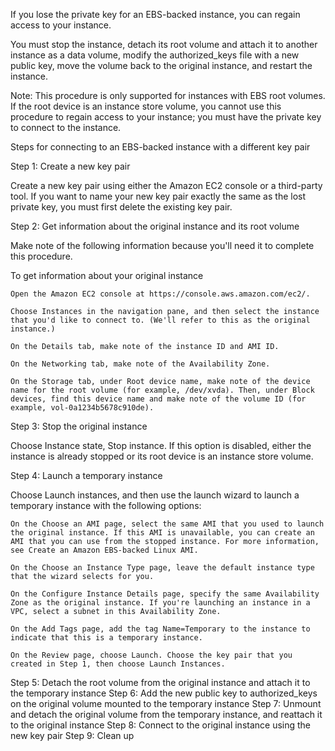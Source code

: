 If you lose the private key for an EBS-backed instance, you can regain access to your instance.

You must stop the instance, detach its root volume and attach it to another instance as a data volume, modify the authorized_keys file with a new public key, move the volume back to the original instance, and restart the instance.

Note: This procedure is only supported for instances with EBS root volumes. If the root device is an instance store volume, you cannot use this procedure to regain access to your instance; you must have the private key to connect to the instance.

Steps for connecting to an EBS-backed instance with a different key pair

Step 1: Create a new key pair

Create a new key pair using either the Amazon EC2 console or a third-party tool. If you want to name your new key pair exactly the same as the lost private key, you must first delete the existing key pair.

Step 2: Get information about the original instance and its root volume

Make note of the following information because you'll need it to complete this procedure.

To get information about your original instance

    Open the Amazon EC2 console at https://console.aws.amazon.com/ec2/.

    Choose Instances in the navigation pane, and then select the instance that you'd like to connect to. (We'll refer to this as the original instance.)

    On the Details tab, make note of the instance ID and AMI ID.

    On the Networking tab, make note of the Availability Zone.

    On the Storage tab, under Root device name, make note of the device name for the root volume (for example, /dev/xvda). Then, under Block devices, find this device name and make note of the volume ID (for example, vol-0a1234b5678c910de).

Step 3: Stop the original instance

Choose Instance state, Stop instance. If this option is disabled, either the instance is already stopped or its root device is an instance store volume.

Step 4: Launch a temporary instance

Choose Launch instances, and then use the launch wizard to launch a temporary instance with the following options:

    On the Choose an AMI page, select the same AMI that you used to launch the original instance. If this AMI is unavailable, you can create an AMI that you can use from the stopped instance. For more information, see Create an Amazon EBS-backed Linux AMI.

    On the Choose an Instance Type page, leave the default instance type that the wizard selects for you.

    On the Configure Instance Details page, specify the same Availability Zone as the original instance. If you're launching an instance in a VPC, select a subnet in this Availability Zone.

    On the Add Tags page, add the tag Name=Temporary to the instance to indicate that this is a temporary instance.

    On the Review page, choose Launch. Choose the key pair that you created in Step 1, then choose Launch Instances.

Step 5: Detach the root volume from the original instance and attach it to the temporary instance
Step 6: Add the new public key to authorized_keys on the original volume mounted to the temporary instance
Step 7: Unmount and detach the original volume from the temporary instance, and reattach it to the original instance
Step 8: Connect to the original instance using the new key pair
Step 9: Clean up

